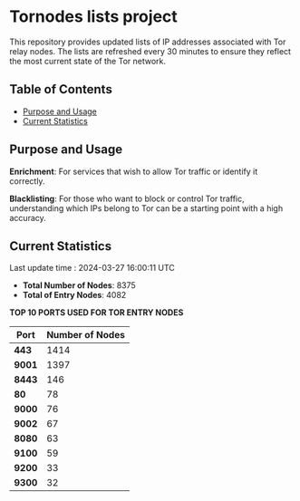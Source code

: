# Tornodes lists project

This repository provides updated lists of IP addresses associated with Tor relay nodes. The lists are refreshed every 30 minutes to ensure they reflect the most current state of the Tor network.

## Table of Contents

- [Purpose and Usage](#purpose-and-usage)
- [Current Statistics](#current-statistics)


## Purpose and Usage

**Enrichment**: For services that wish to allow Tor traffic or identify it correctly.

**Blacklisting**: For those who want to block or control Tor traffic, understanding which IPs belong to Tor can be a starting point with a high accuracy.

## Current Statistics

Last update time : 2024-03-27 16:00:11 UTC

- **Total Number of Nodes**: 8375
- **Total of Entry Nodes**: 4082

**TOP 10 PORTS USED FOR TOR ENTRY NODES**

| **Port** | **Number of Nodes** |
|------|-----------------|
| **443**   | 1414  |
| **9001**   | 1397  |
| **8443**   | 146  |
| **80**   | 78  |
| **9000**   | 76  |
| **9002**   | 67  |
| **8080**   | 63  |
| **9100**   | 59  |
| **9200**   | 33  |
| **9300**   | 32  |

